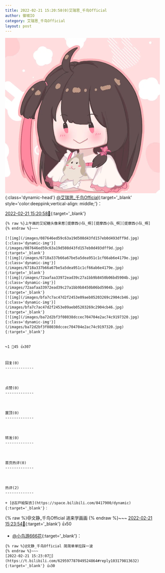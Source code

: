 ```yaml
---
title: 2022-02-21 15:20:58(0)艾瑞思_千鸟Official
author: 御坂IO
category: 艾瑞思_千鸟Official
layout: post
---
```


![img](/images/7e08840c56f251de28bdf766b647bd5fe9a5d50a.jpg){:class='dynamic-head'}
[@艾瑞思_千鸟Official](https://space.bilibili.com/1090010845/dynamic){:target='_blank' style='color:deeppink;vertical-align: middle;'}：

[2022-02-21 15:20:58🔗](https://t.bilibili.com/629597787049524864){:target='_blank'}

~~~
{% raw %}上午画的艾妃糖头像来惹[提摩西小队_啊][提摩西小队_啊][提摩西小队_啊]
{% endraw %}~~~

[![img](/images/087646ed59c63a19d508d43fd157eb0d493dff9d.jpg){:class='dynamic-img'}](/images/087646ed59c63a19d508d43fd157eb0d493dff9d.jpg){:target='_blank'}
[![img](/images/6718a337b66a67be5a5dea951c1cf66ab6e4179e.jpg){:class='dynamic-img'}](/images/6718a337b66a67be5a5dea951c1cf66ab6e4179e.jpg){:target='_blank'}
[![img](/images/72aafaa33972ead39c27a1bb9b8450b06bd5904b.jpg){:class='dynamic-img'}](/images/72aafaa33972ead39c27a1bb9b8450b06bd5904b.jpg){:target='_blank'}
[![img](/images/bfa7c7ac47d2f2453e09aeb05203269c2904cb46.jpg){:class='dynamic-img'}](/images/bfa7c7ac47d2f2453e09aeb05203269c2904cb46.jpg){:target='_blank'}
[![img](/images/ba72d2bf3f08038dccec704704e2ac74c9197320.jpg){:class='dynamic-img'}](/images/ba72d2bf3f08038dccec704704e2ac74c9197320.jpg){:target='_blank'}


↪️1 💬45 👍307


回复(0)
-------------



点赞(0)
-------------



置顶(0)
-------------



转发(0)
-------------



首页热评(0)
-------------



热评(2)
-------------

+ [@古戸絵梨衣](https://space.bilibili.com/8417900/dynamic){:target='_blank'}：
~~~
{% raw %}@文静_千鸟Official 进来学画画
{% endraw %}~~~
[2022-02-21 15:23:54🔗](https://t.bilibili.com/629597787049524864#reply103179932240){:target='_blank'} 👍50
+ [@小鸟游666花](https://space.bilibili.com/29549485/dynamic){:target='_blank'}：
~~~
{% raw %}@文静_千鸟Official 简简单单拉踩一波
{% endraw %}~~~
[2022-02-21 15:23:07🔗](https://t.bilibili.com/629597787049524864#reply103179813632){:target='_blank'} 👍30


